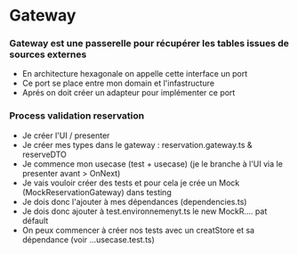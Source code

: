 # Gateway

### Gateway est une passerelle pour récupérer les tables issues de sources externes

- En architecture hexagonale on appelle cette interface un port
- Ce port se place entre mon domain et l'infastructure
- Aprés on doit créer un adapteur pour implémenter ce port

### Process validation reservation

- Je créer l'UI / presenter
- Je créer mes types dans le gateway : reservation.gateway.ts & reserveDTO
- Je commence mon usecase (test + usecase) (je le branche à l'UI via le presenter avant > OnNext)
- Je vais vouloir créer des tests et pour cela je crée un Mock (MockReservationGateway) dans testing
- Je dois donc l'ajouter à mes dépendances (dependencies.ts)
- Je dois donc ajouter à test.environnemenyt.ts le new MockR.... pat défault
- On peux commencer à créer nos tests avec un creatStore et sa dépendance (voir ...usecase.test.ts)